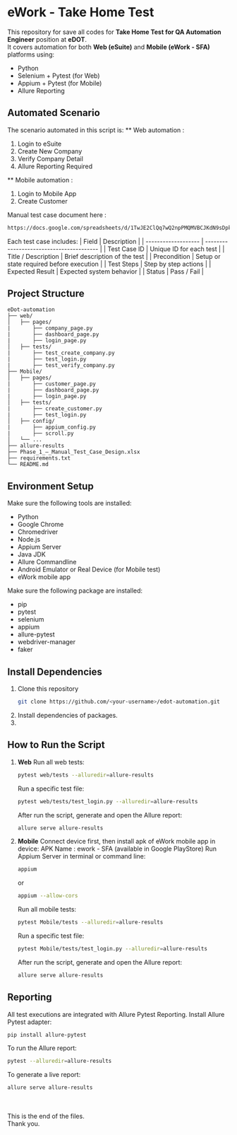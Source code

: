 # eWork - Take Home Test
This repository for save all codes for **Take Home Test for QA Automation Engineer** position at **eDOT**.  
It covers automation for both **Web (eSuite)** and **Mobile (eWork - SFA)** platforms using:
- Python  
- Selenium + Pytest (for Web) 
- Appium + Pytest (for Mobile)
- Allure Reporting 


## Automated Scenario
The scenario automated in this script is:
** Web automation :
  1. Login to eSuite 
  2. Create New Company
  3. Verify Company Detail
  4. Allure Reporting Required
     
** Mobile automation :
  1. Login to Mobile App 
  2. Create Customer
 
Manual test case document here : 
```bash
https://docs.google.com/spreadsheets/d/1TwJE2ClQq7wQ2npPMQMVBCJKdN9sDpkrRjCWhK_Ly_c/edit?usp=sharing
```
Each test case includes:
| Field               | Description                              |
| ------------------- | ---------------------------------------- |
| Test Case ID        | Unique ID for each test                  |
| Title / Description | Brief description of the test            |
| Precondition        | Setup or state required before execution |
| Test Steps          | Step by step actions                     |
| Expected Result     | Expected system behavior                 |
| Status              | Pass / Fail                              |



## Project Structure
```
eDot-automation
├── web/
│   ├── pages/                
|       ├── company_page.py        
|       ├── dashboard_page.py           
|       ├── login_page.py      
│   ├── tests/
|       ├── test_create_company.py      
|       ├── test_login.py           
|       ├── test_verify_company.py  
├── Mobile/
│   ├── pages/                
|       ├── customer_page.py        
|       ├── dashboard_page.py           
|       ├── login_page.py      
│   ├── tests/
|       ├── create_customer.py        
|       ├── test_login.py           
│   ├── config/
|       ├── appium_config.py        
|       ├── scroll.py              
│   └── ...
├── allure-results
├── Phase_1_–_Manual_Test_Case_Design.xlsx
├── requirements.txt
└── README.md
```


## Environment Setup
Make sure the following tools are installed:
- Python
- Google Chrome
- Chromedriver
- Node.js
- Appium Server
- Java JDK
- Allure Commandline
- Android Emulator or Real Device (for Mobile test)
- eWork mobile app

Make sure the following package are installed:
- pip
- pytest
- selenium
- appium
- allure-pytest
- webdriver-manager
- faker

## Install Dependencies
1. Clone this repository
   ```bash
   git clone https://github.com/<your-username>/edot-automation.git
   ```
2. Install dependencies of packages.
3. 
  
## How to Run the Script
1.  **Web** 
    Run all web tests:
    ```bash
    pytest web/tests --alluredir=allure-results
    ```
    Run a specific test file:
    ```bash
    pytest web/tests/test_login.py --alluredir=allure-results
    ```
    After run the script, generate and open the Allure report:
    ```bash
    allure serve allure-results
    ```
    
2.  **Mobile**
    Connect device first, then install apk of eWork mobile app in device:
    APK Name : ework - SFA (available in Google PlayStore)
    Run Appium Server in terminal or command line:
    ```bash
    appium
    ```
    or
    ```bash
    appium --allow-cors
    ```
    Run all mobile tests:
    ```bash
    pytest Mobile/tests --alluredir=allure-results
    ```
    Run a specific test file:
    ```bash
    pytest Mobile/tests/test_login.py --alluredir=allure-results
    ```
    After run the script, generate and open the Allure report:
    ```bash
    allure serve allure-results
    ```


## Reporting
   All test executions are integrated with Allure Pytest Reporting.
   Install Allure Pytest adapter:
   ```bash
   pip install allure-pytest
   ```
   To run the Allure report:
   ```bash
   pytest --alluredir=allure-results
   ```
   To generate a live report:
   ```bash
   allure serve allure-results
   ```






<br><br>This is the end of the files. <br>
Thank you.
